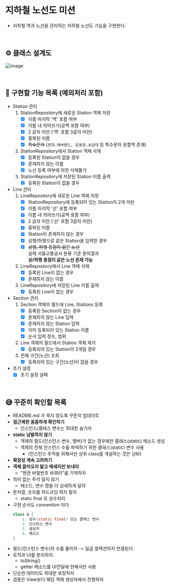 # 지하철 노선도 미션
- 지하철 역과 노선을 관리하는 지하철 노선도 기능을 구현한다.

<br>

## ⚙️ 클래스 설계도
![image](https://user-images.githubusercontent.com/37354145/102003892-bfd3bc00-3d4e-11eb-8313-010bc39347b7.png)

<br>

## 🎯 구현할 기능 목록 (예외처리 포함)
- Station 관리
    1. StationRepository에 새로운 Station 객체 저장
        - [x] 이름 마지막 '역' 포함 여부
        - [x] 이름 내 띄어쓰기(공백 포함 여부)
        - [x] 2 글자 미만 ('역' 포함 3글자 미만)
        - [x] 중복된 이름
        - [x] ~~특수문자~~ (`전대.에버랜드, 운동장.송담대` 등 특수문자 포함역 존재)
    2. StationRepository에서 Station 객체 삭제
        - [x] 등록된 Station이 없을 경우
        - [x] 존재하지 않는 이름
        - [x] 노선 등록 여부에 의한 삭제불가
    3. StationRepository에 저장된 Station 이름 출력
        - [x] 등록된 Station이 없을 경우
    
- Line 관리
    1. LineRepository에 새로운 Line 객체 저장
        - [x] StationRepository에 등록되어 있는 Station이 2개 미만
        - [x] 이름 마지막 '선' 포함 여부
        - [x] 이름 내 띄어쓰기(공백 포함 여부)
        - [x] 2 글자 미만 ('선' 포함 3글자 미만)
        - [x] 중복된 이름
        - [x] Station이 존재하지 않는 경우
        - [x] 상행/하행으로 같은 Station을 입력한 경우
        - [x] ~~상행, 하행 종점이 같은 노선~~  
            실제 서울교통공사 분류 기준 문의결과  
            **상/하행 종점이 같은 노선 존재 가능**
    2. LineRepository에서 Line 객체 삭제
        - [x] 등록된 Line이 없는 경우
        - [x] 존재하지 않는 이름
    3. LineRepository에 저장된 Line 이름 출력
        - [x] 등록된 Line이 없는 경우
    
- Section 관리
    1. Section 객체의 필드에 Line, Stations 등록
        - [x] 등록된 Section이 없는 경우
        - [x] 존재하지 않는 Line 입력
        - [x] 존재하지 않는 Station 입력
        - [x] 이미 등록되어 있는 Station 이름
        - [x] 순서 입력 정수, 범위
    2. Line 객체의 필드에서 Station 객체 제거
        - [x] 등록되어 있는 Station이 2개일 경우
    3. 전체 구간(노선) 조회
        - [x] 등록되어 있는 구간(노선)이 없을 경우
        
- 초기 설정
    - [x] 초기 설정 실패

<br>

## 😅 ️꾸준히 확인할 목록
- README.md 가 죽지 않도록 꾸준히 업데이트
- **접근제한 꼼꼼하게 확인하기**
    - 인스턴스/클래스 변수는 최대한 숨기자
- **static 남발하지 않기**
    - 객체의 필드(인스턴스 변수, 멤버)가 없는 경우에만 클래스(static) 메소드 생성
    - 객체의 전체 인스턴스 수를 파악하기 위한 클래스(static) 변수 사용
        - (인스턴스 추적을 위해서만 상위 class를 개설하는 것은 낭비)
- **확장성 계속 고려하기**
- **객체 끌어오지 말고 메세지만 보내라**
    - "현관 비밀번호 바꿔라"를 기억하자
- 의미 없는 주석 달지 않기
    - 메소드, 변수 명을 더 상세하게 달자
- 문자열, 숫자를 하드코딩 하지 말자
    - static final 로 상수처리
- 구현 순서도 convention 이다
    ```java
    class A {
        1. 상수(static final) 또는 클래스 변수
        2. 인스턴스 변수
        3. 생성자
        4. 메소드
    }
    ```
- 필드(인스턴스 변수)의 수를 줄이자 -> 일급 컬렉션까지 연결된다.
- 로직과 UI를 분리하자.
    - toString()
    - getter 메소드를 UI전달에 한해서만 사용
- 단순한 데이터도 최대한 포장하자
- 검증은 View보다 해당 객체 생성자에서 진행하자
